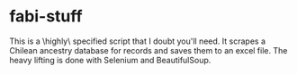 # fabi-stuff

This is a \highly\ specified script that I doubt you'll need. It scrapes a Chilean ancestry database for records and saves them to an excel file. The heavy lifting is done with Selenium and BeautifulSoup.
